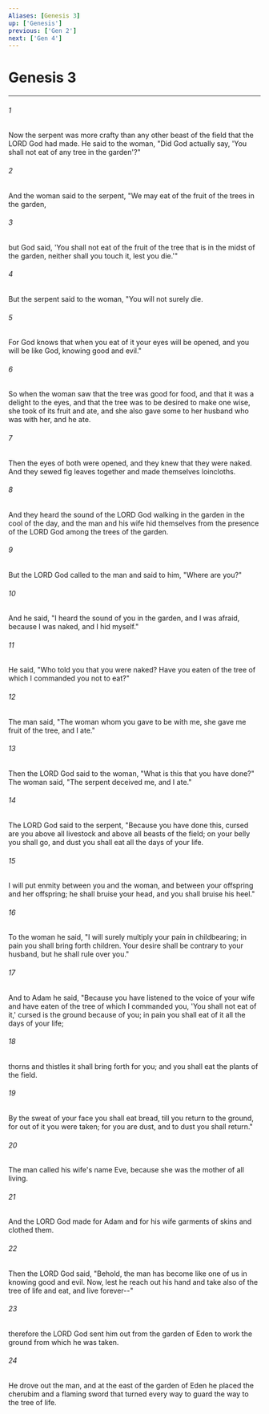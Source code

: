 ```yaml
---
Aliases: [Genesis 3]
up: ['Genesis']
previous: ['Gen 2']
next: ['Gen 4']
---
```

# Genesis 3
***



###### 1 
Now the serpent was more crafty than any other beast of the field that the LORD God had made. He said to the woman, "Did God actually say, 'You shall not eat of any tree in the garden'?" 

###### 2 
And the woman said to the serpent, "We may eat of the fruit of the trees in the garden, 

###### 3 
but God said, 'You shall not eat of the fruit of the tree that is in the midst of the garden, neither shall you touch it, lest you die.'" 

###### 4 
But the serpent said to the woman, "You will not surely die. 

###### 5 
For God knows that when you eat of it your eyes will be opened, and you will be like God, knowing good and evil." 

###### 6 
So when the woman saw that the tree was good for food, and that it was a delight to the eyes, and that the tree was to be desired to make one wise, she took of its fruit and ate, and she also gave some to her husband who was with her, and he ate. 

###### 7 
Then the eyes of both were opened, and they knew that they were naked. And they sewed fig leaves together and made themselves loincloths. 

###### 8 
And they heard the sound of the LORD God walking in the garden in the cool of the day, and the man and his wife hid themselves from the presence of the LORD God among the trees of the garden. 

###### 9 
But the LORD God called to the man and said to him, "Where are you?" 

###### 10 
And he said, "I heard the sound of you in the garden, and I was afraid, because I was naked, and I hid myself." 

###### 11 
He said, "Who told you that you were naked? Have you eaten of the tree of which I commanded you not to eat?" 

###### 12 
The man said, "The woman whom you gave to be with me, she gave me fruit of the tree, and I ate." 

###### 13 
Then the LORD God said to the woman, "What is this that you have done?" The woman said, "The serpent deceived me, and I ate." 

###### 14 
The LORD God said to the serpent, "Because you have done this, cursed are you above all livestock and above all beasts of the field; on your belly you shall go, and dust you shall eat all the days of your life. 

###### 15 
I will put enmity between you and the woman, and between your offspring and her offspring; he shall bruise your head, and you shall bruise his heel." 

###### 16 
To the woman he said, "I will surely multiply your pain in childbearing; in pain you shall bring forth children. Your desire shall be contrary to your husband, but he shall rule over you." 

###### 17 
And to Adam he said, "Because you have listened to the voice of your wife and have eaten of the tree of which I commanded you, 'You shall not eat of it,' cursed is the ground because of you; in pain you shall eat of it all the days of your life; 

###### 18 
thorns and thistles it shall bring forth for you; and you shall eat the plants of the field. 

###### 19 
By the sweat of your face you shall eat bread, till you return to the ground, for out of it you were taken; for you are dust, and to dust you shall return." 

###### 20 
The man called his wife's name Eve, because she was the mother of all living. 

###### 21 
And the LORD God made for Adam and for his wife garments of skins and clothed them. 

###### 22 
Then the LORD God said, "Behold, the man has become like one of us in knowing good and evil. Now, lest he reach out his hand and take also of the tree of life and eat, and live forever--" 

###### 23 
therefore the LORD God sent him out from the garden of Eden to work the ground from which he was taken. 

###### 24 
He drove out the man, and at the east of the garden of Eden he placed the cherubim and a flaming sword that turned every way to guard the way to the tree of life.
